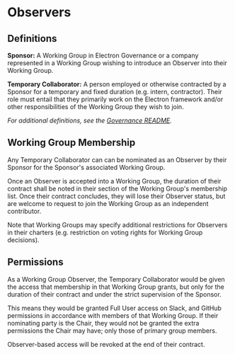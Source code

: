 # Observers

## Definitions

**Sponsor:** A Working Group in Electron Governance or a company represented in a Working Group wishing to introduce an Observer into their Working Group.

**Temporary Collaborator:** A person employed or otherwise contracted by a Sponsor for a temporary and fixed duration (e.g. intern, contractor). Their role must entail that they primarily work on the Electron framework and/or other responsibilities of the Working Group they wish to join.

*For additional definitions, see the [Governance README](https://github.com/electron/governance#definitions).*

## Working Group Membership

Any Temporary Collaborator can can be nominated as an Observer by their Sponsor for the Sponsor's associated Working Group.

Once an Observer is accepted into a Working Group, the duration of their contract shall be noted in their section of the Working Group's membership list. Once their contract concludes, they will lose their Observer status, but are welcome to request to join the Working Group as an independent contributor.

Note that Working Groups may specify additional restrictions for Observers in their charters (e.g. restriction on voting rights for Working Group decisions).

## Permissions

As a Working Group Observer, the Temporary Collaborator would be given the access that membership in that Working Group grants, but only for the duration of their contract and under the strict supervision of the Sponsor.

This means they would be granted Full User access on Slack, and GitHub permissions in accordance with members of that Working Group. If their nominating party is the Chair, they would not be granted the extra permissions the Chair may have; only those of primary group members.

Observer-based access will be revoked at the end of their contract.
